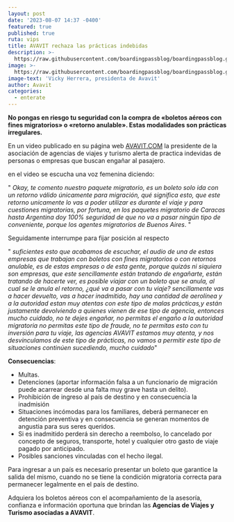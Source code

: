 ```yaml
---
layout: post
date: '2023-08-07 14:37 -0400'
featured: true
published: true
ruta: vips
title: AVAVIT rechaza las prácticas indebidas
description: >-
  https://raw.githubusercontent.com/boardingpassblog/boardingpassblog.github.io/main/assets/images/Vicky.jpg
image: >-
  https://raw.githubusercontent.com/boardingpassblog/boardingpassblog.github.io/main/assets/images/Vicky.jpg
image-text: 'Vicky Herrera, presidenta de Avavit'
author: Avavit
categories:
  - enterate
---
```

**No pongas en riesgo tu seguridad con la compra de «boletos aéreos con fines migratorios» o «retorno anulable». Estas modalidades son prácticas irregulares.**

En un video publicado en su página web [AVAVIT.COM](https://www.avavit.com/2023/08/avavit-rechaza-las-practicas-indebidas/) la presidente de la asociación de agencias de viajes y turismo alerta de practica indevidas de personas o empresas que buscan engañar al pasajero.

en el video se escucha una voz femenina diciendo:

" _Okay, te comento nuestro paquete migratorio, es un boleto solo ida con un retorno válido únicamente para migración, qué significa esto, que este retorno unicamente lo vas a poder utilizar es durante el viaje y para cuestiones migratorias, por fortuna, en los paquetes migratorio de Caracas hasta Argentina doy 100% seguridad de que no va a pasar ningún tipo de conveniente, porque los agentes migratorios de Buenos Aires_. "

Seguidamente interrumpe para fijar posición al respecto

" _suficientes esto que acabamos de escuchar, el audio de una de estas empresas que trabajan con boletos con fines migratorios o con retornos anulable, es de estas empresas o de esta gente, porque quizás ni siquiera son empresas, que este sencillamente están tratando de engañarte, están tratando de hacerte ver, es posible viajar con un boleto que se anula, al cual se le anula el retorno, ¿qué va a pasar con tu viaje? sencillamente vas a hacer devuelto, vas a hacer inadmitido, hay una cantidad de aerolínea y a la autoridad estan muy atentas con este tipo de malas prácticas,y están justamente devolviendo a quienes vienen de ese tipo de agencia, entonces mucho cuidado, no te dejes engañar, no permitas el engaño a la autoridad migratoria no permitas este tipo de fraude, no te permitas esto con tu inversión para tu viaje, las agencias AVAVIT estamos muy atenta, y nos desvinculamos de este tipo de prácticas, no vamos a permitir este tipo de situaciones continúen sucediendo, mucho cuidado_"

**Consecuencias**:

* Multas.
* Detenciones (aportar información falsa a un funcionario de migración puede acarrear desde una falta muy grave hasta un delito).
* Prohibición de ingreso al país de destino y en consecuencia la inadmisión
* Situaciones incómodas para los familiares, deberá permanecer en detención preventiva y en consecuencia se generan momentos de angustia para sus seres queridos.
* Si es inadmitido perderá sin derecho a reembolso, lo cancelado por concepto de seguros, transporte, hotel y cualquier otro gasto de viaje pagado por anticipado.
* Posibles sanciones vinculadas con el hecho ilegal.

Para ingresar a un país es necesario presentar un boleto que garantice la salida del mismo, cuando no se tiene la condición migratoria correcta para permanecer legalmente en el país de destino.

Adquiera los boletos aéreos con el acompañamiento de la asesoría, confianza e información oportuna que brindan las **Agencias de Viajes y Turismo asociadas a AVAVIT**.
